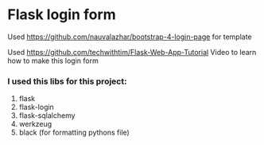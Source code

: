 <h1>Flask login form</h1>

Used https://github.com/nauvalazhar/bootstrap-4-login-page for template

Used https://github.com/techwithtim/Flask-Web-App-Tutorial Video to learn how to make this login form

### I used this libs for this project:
1. flask
2. flask-login
3. flask-sqlalchemy
4. werkzeug
5. black (for formatting pythons file)
